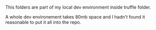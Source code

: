 This folders are part of my local dev environment inside truffle folder. 

A whole dev environement takes 80mb space and I hadn't found it reasonable to put it all into the repo.
